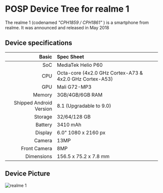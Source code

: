 POSP Device Tree for realme 1
===========================================

The realme 1 (codenamed _"CPH1859 / CPH1861"_ ) is a smartphone from realme.
It was announced and released in May 2018

## Device specifications

Basic                   | Spec Sheet
-----------------------:|:------------------------- 
SoC                     | MediaTek Helio P60
CPU                     | Octa-core (4x2.0 GHz Cortex-A73 & 4x2.0 GHz Cortex-A53) 
GPU                     | Mali G72-MP3 
Memory                  | 3GB/4GB/6GB RAM
Shipped Android Version | 8.1 (Upgradable to 9.0)
Storage                 | 32/64/128 GB
Battery                 | 3410 mAh 
Display                 | 6.0" 1080 x 2160 px 
Camera                  | 13MP
Front Camera            | 8MP
Dimensions              | 156.5 x 75.2 x 7.8 mm

## Device Picture

![realme 1](https://fdn2.gsmarena.com/vv/pics/oppo/oppo-realme-1-1.jpg "realme 1")
